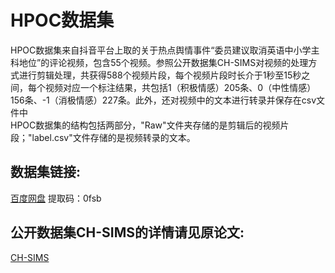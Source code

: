 # HPOC数据集<br>
HPOC数据集来自抖音平台上取的关于热点舆情事件“委员建议取消英语中小学主科地位”的评论视频，包含55个视频。参照公开数据集CH-SIMS对视频的处理方式进行剪辑处理，共获得588个视频片段，每个视频片段时长介于1秒至15秒之间，每个视频对应一个标注结果，共包括1（积极情感）205条、0（中性情感）156条、-1（消极情感）227条。此外，还对视频中的文本进行转录并保存在csv文件中<br>
HPOC数据集的结构包括两部分，"Raw"文件夹存储的是剪辑后的视频片段；"label.csv"文件存储的是视频转录的文本。<br>
## 数据集链接:    
[百度网盘](https://pan.baidu.com/s/1vgrvJchop5ROoRMg1iWteA)      提取码：0fsb   <br>
## 公开数据集CH-SIMS的详情请见原论文:    
[CH-SIMS](https://aclanthology.org/2020.acl-main.343/)
